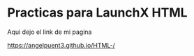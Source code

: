 # Practicas para LaunchX HTML

Aqui dejo el link de mi pagina

https://angelpuent3.github.io/HTML-/
